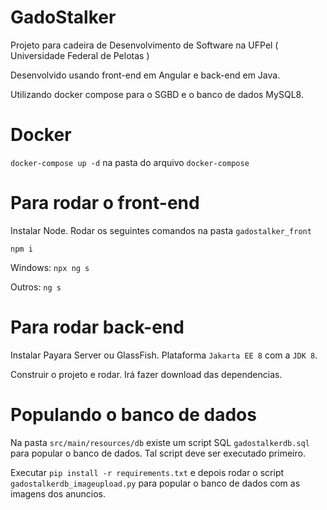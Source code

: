 # GadoStalker
Projeto para cadeira de Desenvolvimento de Software na UFPel ( Universidade Federal de Pelotas )

Desenvolvido usando front-end em Angular e back-end em Java.

Utilizando docker compose para o SGBD e o banco de dados MySQL8.

# Docker
```docker-compose up -d``` na pasta do arquivo ```docker-compose```

# Para rodar o front-end
Instalar Node.
Rodar os seguintes comandos na pasta ```gadostalker_front```

```npm i```

Windows: ```npx ng s```

Outros: ```ng s```

# Para rodar back-end
Instalar Payara Server ou GlassFish. Plataforma ```Jakarta EE 8``` com a ```JDK 8```.

Construir o projeto e rodar. Irá fazer download das dependencias.

# Populando o banco de dados
Na pasta ```src/main/resources/db``` existe um script SQL ```gadostalkerdb.sql``` para popular o banco de dados. Tal script deve ser executado primeiro.

Executar ```pip install -r requirements.txt``` e depois rodar o script ```gadostalkerdb_imageupload.py``` para popular o banco de dados com as imagens dos anuncios.
